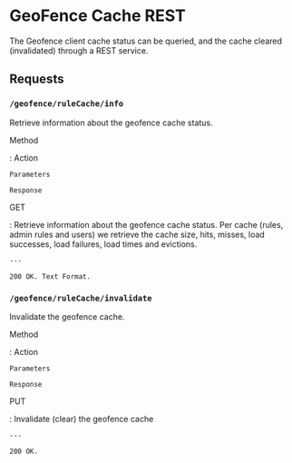 # GeoFence Cache REST

The Geofence client cache status can be queried, and the cache cleared (invalidated) through a REST service.

## Requests

### `/geofence/ruleCache/info`

Retrieve information about the geofence cache status.

Method

:   Action

    Parameters

    Response

GET

:   Retrieve information about the geofence cache status. Per cache (rules, admin rules and users) we retrieve the cache size, hits, misses, load successes, load failures, load times and evictions.

    ---

    200 OK. Text Format.

### `/geofence/ruleCache/invalidate`

Invalidate the geofence cache.

Method

:   Action

    Parameters

    Response

PUT

:   Invalidate (clear) the geofence cache

    ---

    200 OK.
